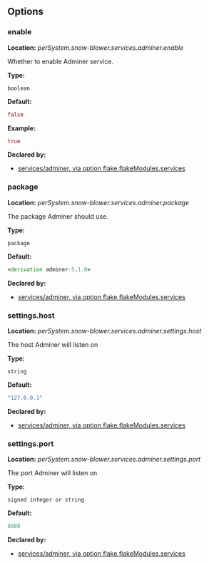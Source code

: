 ## Options

### enable
**Location:** *perSystem.snow-blower.services.adminer.enable*

Whether to enable Adminer  service.

**Type:**

`boolean`

**Default:**
```nix
false
```

**Example:**

```nix
true
```

**Declared by:**

- [services/adminer, via option flake.flakeModules.services](https://github.com/use-the-fork/snow-blower/tree/main/modules/services/adminer/default.nix)


### package
**Location:** *perSystem.snow-blower.services.adminer.package*

The package Adminer should use.

**Type:**

`package`

**Default:**
```nix
<derivation adminer-5.1.0>
```

**Declared by:**

- [services/adminer, via option flake.flakeModules.services](https://github.com/use-the-fork/snow-blower/tree/main/modules/services/adminer/default.nix)


### settings.host
**Location:** *perSystem.snow-blower.services.adminer.settings.host*

The host Adminer will listen on

**Type:**

`string`

**Default:**
```nix
"127.0.0.1"
```

**Declared by:**

- [services/adminer, via option flake.flakeModules.services](https://github.com/use-the-fork/snow-blower/tree/main/modules/services/adminer/default.nix)


### settings.port
**Location:** *perSystem.snow-blower.services.adminer.settings.port*

The port Adminer will listen on

**Type:**

`signed integer or string`

**Default:**
```nix
8080
```

**Declared by:**

- [services/adminer, via option flake.flakeModules.services](https://github.com/use-the-fork/snow-blower/tree/main/modules/services/adminer/default.nix)

